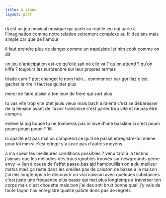 ```yaml
---
title: à stans
layout: post
---
```


dj est un jeu musical
musique qui parle au reptile
jeu qui parle à l'imagination
comme notre relation
extrement complexe au fil des ans
mais simple car que de l'amour

il faut prendre plus de danger
comme un trapéziste
let him cook comme on dit

un jeu d'anticipation
est-ce qu'elle sait où elle va ?
qu'on attend ? qu'on kiffe ?
toujours les surprendre sur leur propres termes

triade cum ? ptet changer le nom hein...
commencer par gorillaz c'est gacher le rire
il faut les guider plus

merci de faire plaisir à ton ieuv de frere
qui sort plus

tu vas vite trop vite
ptet jsuis vieux mais bach a ralenti
c'est se débarasser de la tension avant de l'avoir transmise
c'est parler trop vite et ne pas être compris

enleve la big house
tu ne tomberas pas in love d'une bassline si c'est poum poum poum poum * 16

la qualité est pas mal on comprend ce qu'il se passe
enregistre-toi même pour toi
mm si c'est cringe y'a juste pas d'autres moyens

à ma soeur
les meilleures conditions possibles ?
venu tard à la techno 
j'aimais que les mélodies
des trucs ignobles trouvés sur newgrounds genre envy -> lien
à cause de l'effet passe-bas
ajd hamdoulillah on a du meilleur matos 
mais ça reste dans les oreilles
pas de caisson de basse à la maison
j'ai mis longtemps à le découvrir un vrai caisson
avec quelques substances
c'est juste une fréquence plus basse qui met plus longtemps à traverser ton corps
mais c'est chouette
mais bon j'ai des anti bruit bonne quali j'y vais
de toute façon t'as enregistré qualité patate donc pas de regrets
